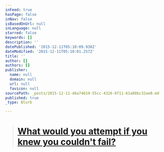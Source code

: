 ```yaml
---
inFeed: true
hasPage: false
inNav: false
isBasedOnUrl: null
inLanguage: null
starred: false
keywords: []
description: ''
datePublished: '2015-12-11T05:10:09.938Z'
dateModified: '2015-12-11T05:10:01.257Z'
title: ''
author: []
authors: []
publisher:
  name: null
  domain: null
  url: null
  favicon: null
sourcePath: _posts/2015-12-11-46a74619-55cc-4326-8f11-61a08bc32ae0.md
published: true
_type: Blurb

---
```

> # [**What would you attempt if you knew you couldn't fail?**][0]



[0]: https://www.youtube.com/watch?v=t0T_h7Pt4Ug